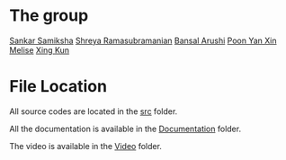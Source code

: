 # The group 

[Sankar Samiksha](https://github.com/s-samiksha)
[Shreya Ramasubramanian](https://github.com/shreyarms)
[Bansal Arushi](https://github.com/arushiibansal19)
[Poon Yan Xin Melise](https://github.com/Melisepoon)
[Xing Kun](https://github.com/Xkpd)


# File Location 
All source codes are located in the [src](https://github.com/S-Samiksha/Restaurant_Reservation_and_Point_of_Sale_System/tree/main/src) folder. 

All the documentation is available in the [Documentation](https://github.com/S-Samiksha/Restaurant_Reservation_and_Point_of_Sale_System/tree/main/Documentation) folder. 

The video is available in the [Video](https://github.com/S-Samiksha/Restaurant_Reservation_and_Point_of_Sale_System/tree/main/Video) folder. 

